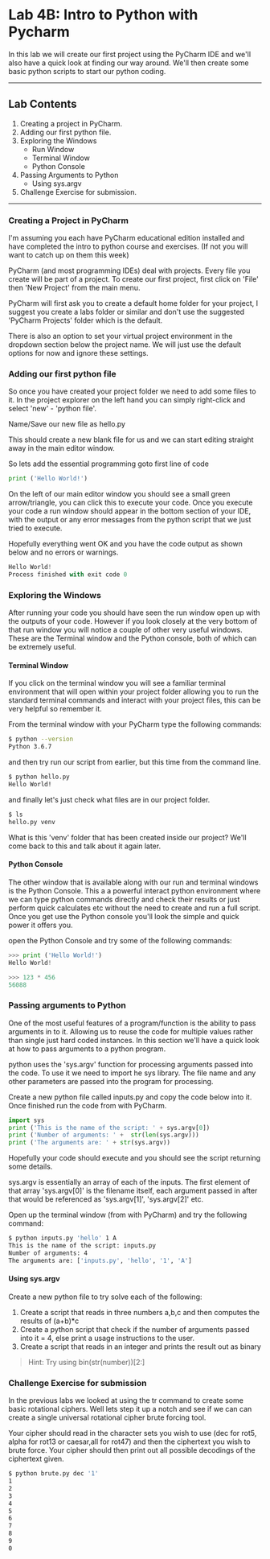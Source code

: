 # Lab 4B: Intro to Python with Pycharm

In this lab we will create our first project using the PyCharm IDE and we'll also have a quick look at finding our way around. We'll then create some basic python scripts to start our python coding.

___

## Lab Contents

1. Creating a project in PyCharm.
2. Adding our first python file.
3. Exploring the Windows
    - Run Window
    - Terminal Window
    - Python Console
4. Passing Arguments to Python
    - Using sys.argv
6. Challenge Exercise for submission.

___

### Creating a Project in PyCharm

I'm assuming you each have PyCharm educational edition installed and have completed the intro to python course and exercises. (If not you will want to catch up on them this week)

PyCharm (and most programming IDEs) deal with projects. Every file you create will be part of a project. To create our first project, first click on 'File' then 'New Project' from the main menu.

PyCharm will first ask you to create a default home folder for your project, I suggest you create a labs folder or similar and don't use the suggested 'PyCharm Projects' folder which is the default.

There is also an option to set your virtual project environment in the dropdown section below the project name. We will just use the default options for now and ignore these settings. 


### Adding our first python file

So once you have created your project folder we need to add some files to it. In the project explorer on the left hand you can simply right-click and select 'new' - 'python file'.

Name/Save our new file as hello.py

This should create a new blank file for us and we can start editing straight away in the main editor window.

So lets add the essential programming goto first line of code

```python
print ('Hello World!')
```
On the left of our main editor window you should see a small green arrow/triangle, you can click this to execute your code. Once you execute your code a run window should appear in the bottom section of your IDE, with the output or any error messages from the python script that we just tried to execute.

Hopefully everything went OK and you have the code output as shown below and no errors or warnings.

```python
Hello World!
Process finished with exit code 0
```

### Exploring the Windows

After running your code you should have seen the run window open up with the outputs of your code. However if you look closely at the very bottom of that run window you will notice a couple of other very useful windows. These are the Terminal window and the Python console, both of which can be extremely useful.

#### Terminal Window

If you click on the terminal window you will see a familiar terminal environment that will open within your project folder allowing you to run the standard terminal commands and interact with your project files, this can be very helpful so remember it.

From the terminal window with your PyCharm type the following commands: 
```bash
$ python --version
Python 3.6.7
```

and then try run our script from earlier, but this time from the command line. 

```bash
$ python hello.py
Hello World!
```

and finally let's just check what files are in our project folder.

```bash
$ ls
hello.py venv
```

What is this 'venv' folder that has been created inside our project? We'll come back to this and talk about it again later.

#### Python Console

The other window that is available along with our run and terminal windows is the Python Console. This a a powerful interact python environment where we can type python commands directly and check their results or just perform quick calculates etc without the need to create and run a full script. Once you get use the Python console you'll look the simple and quick power it offers you.

open the Python Console and try some of the following commands:

```python
>>> print ('Hello World!')
Hello World!

>>> 123 * 456
56088
```

### Passing arguments to Python

One of the most useful features of a program/function is the ability to pass arguments in to it. Allowing us to reuse the code for multiple values rather than single just hard coded instances. In this section we'll have a quick look at how to pass arguments to a python program.

python uses the 'sys.argv' function for processing arguments passed into the code. To use it we need to import he sys library. The file name and any other parameters are passed into the program for processing.

Create a new python file called inputs.py and copy the code below into it. Once finished run the code from with PyCharm.

```python
import sys
print ('This is the name of the script: ' + sys.argv[0])
print ('Number of arguments: ' +  str(len(sys.argv)))
print ('The arguments are: ' + str(sys.argv))
```
Hopefully your code should execute and you should see the script returning some details.

sys.argv is essentially an array of each of the inputs. The first element of that array 'sys.argv[0]' is the filename itself, each argument passed in after that would be referenced as 'sys.argv[1]', 'sys.argv[2]' etc.

Open up the terminal window (from with PyCharm) and try the following command:

```bash
$ python inputs.py 'hello' 1 A 
This is the name of the script: inputs.py
Number of arguments: 4
The arguments are: ['inputs.py', 'hello', '1', 'A']
```

#### Using sys.argv 

Create a new python file to try solve each of the following:

1. Create a script that reads in three numbers a,b,c and then computes the results of (a+b)*c 
2. Create a python script that check if the number of arguments passed into it = 4, else print a usage instructions to the user.
3. Create a script that reads in an integer and prints the result out as binary

> Hint: Try using bin(str(number))[2:]    

### Challenge Exercise for submission

In the previous labs we looked at using the tr command to create some basic rotational ciphers. Well lets step it up a notch and see if we can can create a single universal rotational cipher brute forcing tool.

Your cipher should read in the character sets you wish to use (dec for rot5, alpha for rot13 or caesar,all for rot47) and then the ciphertext you wish to brute force. Your cipher should then print out all possible decodings of the ciphertext given.


```bash
$ python brute.py dec '1' 
1
2
3
4
5
6
7
8
9
0 
```
